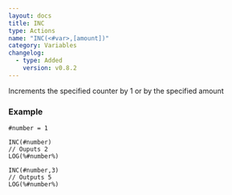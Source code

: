 ```yaml
---
layout: docs
title: INC
type: Actions
name: "INC(<#var>,[amount])"
category: Variables
changelog:
  - type: Added
    version: v0.8.2
---
```

Increments the specified counter by 1 or by the specified amount

### Example
```
#number = 1

INC(#number)
// Ouputs 2
LOG(%#number%)

INC(#number,3)
// Outputs 5
LOG(%#number%)
```
